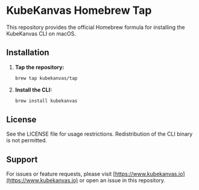# KubeKanvas Homebrew Tap

This repository provides the official Homebrew formula for installing the KubeKanvas CLI on macOS.

## Installation

1. **Tap the repository:**
   ```sh
   brew tap kubekanvas/tap
   ```
2. **Install the CLI:**
   ```sh
   brew install kubekanvas
   ```

## License
See the LICENSE file for usage restrictions. Redistribution of the CLI binary is not permitted.

## Support
For issues or feature requests, please visit [https://www.kubekanvas.io](https://www.kubekanvas.io) or open an issue in this repository.
